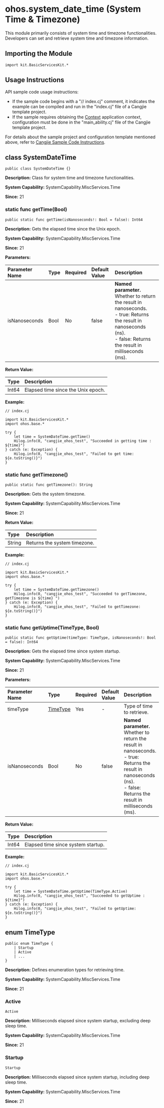 # ohos.system_date_time (System Time & Timezone)

This module primarily consists of system time and timezone functionalities. Developers can set and retrieve system time and timezone information.

## Importing the Module

```cangjie
import kit.BasicServicesKit.*
```

## Usage Instructions

API sample code usage instructions:

- If the sample code begins with a "// index.cj" comment, it indicates the example can be compiled and run in the "index.cj" file of a Cangjie template project.
- If the sample requires obtaining the [Context](../AbilityKit/cj-apis-app-ability-ui_ability.md#class-context) application context, configuration must be done in the "main_ability.cj" file of the Cangjie template project.

For details about the sample project and configuration template mentioned above, refer to [Cangjie Sample Code Instructions](../cj-development-intro.md#cangjie-sample-code-instructions).

## class SystemDateTime

```cangjie
public class SystemDateTime {}
```

**Description:** Class for system time and timezone functionalities.

**System Capability:** SystemCapability.MiscServices.Time

**Since:** 21

### static func getTime(Bool)

```cangjie
public static func getTime(isNanoseconds!: Bool = false): Int64
```

**Description:** Gets the elapsed time since the Unix epoch.

**System Capability:** SystemCapability.MiscServices.Time

**Since:** 21

**Parameters:**

| Parameter Name | Type | Required | Default Value | Description |
|:---|:---|:---|:---|:---|
| isNanoseconds | Bool | No | false | **Named parameter.** Whether to return the result in nanoseconds.<br>- true: Returns the result in nanoseconds (ns).<br>- false: Returns the result in milliseconds (ms). |

**Return Value:**

| Type | Description |
|:----|:----|
| Int64 | Elapsed time since the Unix epoch. |

**Example:**

<!-- compile -->

```cangjie
// index.cj

import kit.BasicServicesKit.*
import ohos.base.*

try {
    let time = SystemDateTime.getTime()
    Hilog.info(0, "cangjie_ohos_test", "Succeeded in getting time : ${time}")
} catch (e: Exception) {
    Hilog.info(0, "cangjie_ohos_test", "Failed to get time: ${e.toString()}")
}
```

### static func getTimezone()

```cangjie
public static func getTimezone(): String
```

**Description:** Gets the system timezone.

**System Capability:** SystemCapability.MiscServices.Time

**Since:** 21

**Return Value:**

| Type | Description |
|:----|:----|
| String | Returns the system timezone. |

**Example:**

<!-- compile -->

```cangjie
// index.cj

import kit.BasicServicesKit.*
import ohos.base.*

try {
    let time = SystemDateTime.getTimezone()
    Hilog.info(0, "cangjie_ohos_test", "Succeeded to getTimezone, getTimezone is ${time} ")
} catch (e: Exception) {
    Hilog.info(0, "cangjie_ohos_test", "Failed to getTimezone: ${e.toString()}")
}
```

### static func getUptime(TimeType, Bool)

```cangjie
public static func getUptime(timeType: TimeType, isNanoseconds!: Bool = false): Int64
```

**Description:** Gets the elapsed time since system startup.

**System Capability:** SystemCapability.MiscServices.Time

**Since:** 21

**Parameters:**

| Parameter Name | Type | Required | Default Value | Description |
|:---|:---|:---|:---|:---|
| timeType | [TimeType](#enum-timetype) | Yes | - | Type of time to retrieve. |
| isNanoseconds | Bool | No | false | **Named parameter.** Whether to return the result in nanoseconds.<br/>- true: Returns the result in nanoseconds (ns).<br/>- false: Returns the result in milliseconds (ms). |

**Return Value:**

| Type | Description |
|:----|:----|
| Int64 | Elapsed time since system startup. |

**Example:**

<!-- compile -->

```cangjie
// index.cj

import kit.BasicServicesKit.*
import ohos.base.*

try {
    let time = SystemDateTime.getUptime(TimeType.Active)
    Hilog.info(0, "cangjie_ohos_test", "Succeeded to getUptime : ${time}")
} catch (e: Exception) {
    Hilog.info(0, "cangjie_ohos_test", "Failed to getUptime: ${e.toString()}")
}
```

## enum TimeType

```cangjie
public enum TimeType {
    | Startup
    | Active
    | ...
}
```

**Description:** Defines enumeration types for retrieving time.

**System Capability:** SystemCapability.MiscServices.Time

**Since:** 21

### Active

```cangjie
Active
```

**Description:** Milliseconds elapsed since system startup, excluding deep sleep time.

**System Capability:** SystemCapability.MiscServices.Time

**Since:** 21

### Startup

```cangjie
Startup
```

**Description:** Milliseconds elapsed since system startup, including deep sleep time.

**System Capability:** SystemCapability.MiscServices.Time

**Since:** 21